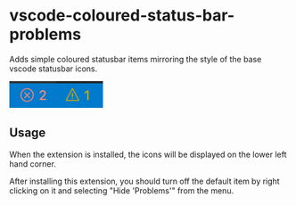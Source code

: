 # vscode-coloured-status-bar-problems

Adds simple coloured statusbar items mirroring the style of the base vscode statusbar icons.

![Demo showing icons](https://raw.githubusercontent.com/bradzacher/vscode-coloured-status-bar-problems/master/screenshot.png)

## Usage

When the extension is installed, the icons will be displayed on the lower left hand corner.

After installing this extension, you should turn off the default item by right clicking on it and selecting "Hide 'Problems'" from the menu.
